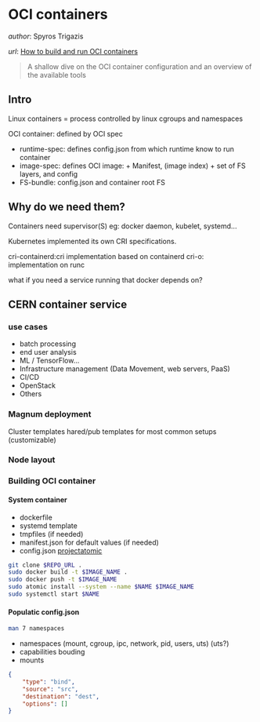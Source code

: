 # OCI containers

_author_: Spyros Trigazis

_url_: [How to build and run OCI containers][1]


> A shallow dive on the OCI container configuration and an overview of the available tools

## Intro

Linux containers = process controlled by linux cgroups and namespaces

OCI container: defined by OCI spec
- runtime-spec: defines config.json from which runtime know to run container
- image-spec: defines OCI image: 
      + Manifest, (image index)
      + set of FS layers, and config
- FS-bundle: config.json and container root FS

## Why do we need them?

Containers need supervisor(S) eg: docker daemon, kubelet, systemd...

Kubernetes implemented its own CRI specifications.

cri-containerd:cri implementation based on containerd
cri-o: implementation on runc

what if you need a service running that docker depends on?

## CERN container service

### use cases

- batch processing
- end user analysis
- ML / TensorFlow...
- Infrastructure management (Data Movement, web servers, PaaS)
- CI/CD
- OpenStack
- Others

### Magnum deployment

Cluster templates
hared/pub templates for most common setups (customizable)

### Node layout

### Building OCI container

#### System container

- dockerfile
- systemd template
- tmpfiles (if needed)
- manifest.json for default values (if needed)
- config.json
[projectatomic][2]

```bash
git clone $REPO_URL .
sudo docker build -t $IMAGE_NAME .
sudo docker push -t $IMAGE_NAME
sudo atomic install --system --name $NAME $IMAGE_NAME
sudo systemctl start $NAME
```

#### Populatic config.json

```bash
man 7 namespaces
```

- namespaces (mount, cgroup, ipc, network, pid, users, uts) (uts?)
- capabilities bouding
- mounts

```json
{
    "type": "bind",
    "source": "src",
    "destination": "dest",
    "options": []
}
```



[1]: https://fosdem.org/2018/schedule/event/containers_build_oci/
[2]: https://github.com/projectatomic/atomic-system-containers
